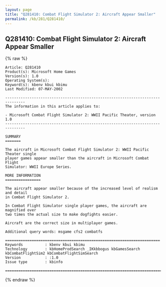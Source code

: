 ```yaml
---
layout: page
title: "Q281410: Combat Flight Simulator 2: Aircraft Appear Smaller"
permalink: /kb/281/Q281410/
---
```


## Q281410: Combat Flight Simulator 2: Aircraft Appear Smaller

{% raw %}

	Article: Q281410
	Product(s): Microsoft Home Games
	Version(s): 1.0
	Operating System(s): 
	Keyword(s): kbenv kbui kbimu
	Last Modified: 07-MAY-2002
	
	-------------------------------------------------------------------------------
	The information in this article applies to:
	
	- Microsoft Combat Flight Simulator 2: WWII Pacific Theater, version 1.0 
	-------------------------------------------------------------------------------
	
	SUMMARY
	=======
	
	The aircraft in Microsoft Combat Flight Simulator 2: WWII Pacific Theater single
	player games appear smaller than the aircraft in Microsoft Combat Flight
	Simulator: WWII Europe Series.
	
	MORE INFORMATION
	================
	
	The aircraft appear smaller because of the increased level of realism and detail
	in Combat Flight Simulator 2.
	
	In Combat Flight Simulator single player games, the aircraft are magnified over
	two times the actual size to make dogfights easier.
	
	Aircraft are the correct size in multiplayer games.
	
	Additional query words: msgame cfs2 combatfs
	
	======================================================================
	Keywords          : kbenv kbui kbimu 
	Technology        : kbHomeProdSearch _IKkbbogus kbGamesSearch kbCombatFlightSim2 kbCombatFlightSimSearch
	Version           : :1.0
	Issue type        : kbinfo
	
	=============================================================================
	

{% endraw %}
